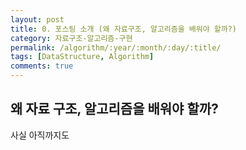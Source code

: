 ```yaml
---
layout: post
title: 0. 포스팅 소개 (왜 자료구조, 알고리즘을 배워야 할까?)
category: 자료구조-알고리즘-구현
permalink: /algorithm/:year/:month/:day/:title/
tags: [DataStructure, Algorithm]
comments: true
---
```


## 왜 자료 구조, 알고리즘을 배워야 할까?

사실 아직까지도 